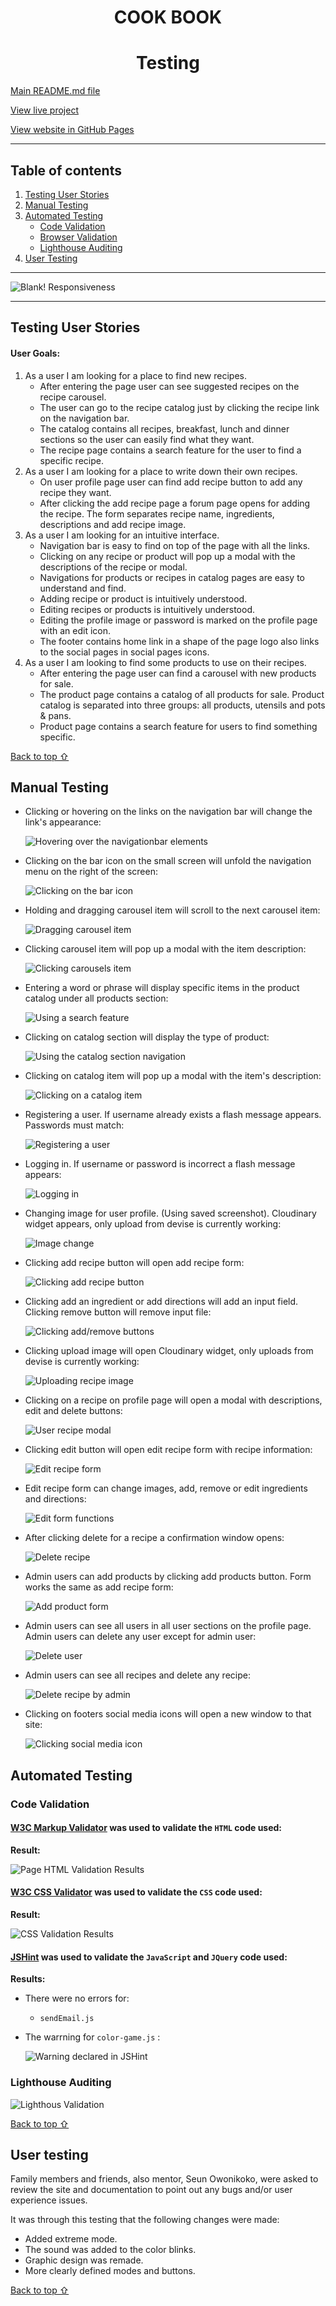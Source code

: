 <h1 align="center">
  COOK BOOK
</h1>

<h1 align="center"> Testing </h1>

[Main README.md file](README.md "Link to README file")

[View live project](http://coock-book-ci-msp3.herokuapp.com/home "Link to Live project")

[View website in GitHub Pages](https://github.com/PerkunasKF/coock-book_CI-MPS3-3.0 "Link to Blank! Repository")

***
## Table of contents
1. [Testing User Stories](#Testing-User-Stories)
2. [Manual Testing](#Manual-Testing)
3. [Automated Testing](#Automated-Testing) 
     - [Code Validation](#Code-Validation)
     - [Browser Validation](#Browser-Validation)
     - [Lighthouse Auditing](#Lighthouse-Auditing)
4. [User Testing](#User-Testing)

***

![Blank! Responsiveness](assets/readme-images/am-i-responcive.png)

***
## Testing User Stories

#### User Goals:
1. As a user I am looking for a place to find new recipes.
    - After entering the page user can see suggested recipes on the recipe carousel.
    - The user can go to the recipe catalog just by clicking the recipe link on the navigation bar.
    - The catalog contains all recipes, breakfast, lunch and dinner sections so the user can easily find what they want.
    - The recipe page contains a search feature for the user to find a specific recipe.
2. As a user I am looking for a place to write down their own recipes.
    - On user profile page user can find add recipe button to add any recipe they want.
    - After clicking the add recipe page a forum page opens for adding the recipe. The form separates recipe name, ingredients, descriptions and add recipe image.
3. As a user I am looking for an intuitive interface.
    - Navigation bar is easy to find on top of the page with all the links.
    - Clicking on any recipe or product will pop up a modal with the descriptions of the recipe or modal.
    - Navigations for products or recipes in catalog pages are easy to understand and find.
    - Adding recipe or product is intuitively understood.
    - Editing recipes or products is intuitively understood.
    - Editing the profile image or password is marked on the profile page with an edit icon.
    - The footer contains home link in a shape of the page logo also links to the social pages in social pages icons.
4. As a user I am looking to find some products to use on their recipes.
    - After entering the page user can find a carousel with new products for sale.
    - The product page contains a catalog of all products for sale. Product catalog is separated into three groups: all products, utensils and pots & pans.
    - Product page contains a search feature for users to find something specific.

[Back to top ⇧](#table-of-contents)

## Manual Testing
- Clicking or hovering on the links on the navigation bar will change the link's appearance:

    ![Hovering over the navigationbar elements](assets/testing/navigationbar-links.gif)

- Clicking on the bar icon on the small screen will unfold the navigation menu on the right of the screen:

    ![Clicking on the bar icon](assets/testing/navigationbar-links-mobale.gif)

- Holding and dragging carousel item will scroll to the next carousel item:

    ![Dragging carousel item](assets/testing/carusel-modal.gif)

- Clicking carousel item will pop up a modal with the item description:

    ![Clicking carousels item](assets/testing/carusel-drag.gif)

- Entering a word or phrase will display specific items in the product catalog under all products section:

    ![Using a search feature](assets/testing/search-product.gif)

- Clicking on catalog section will display the type of product:

    ![Using the catalog section navigation](assets/testing/product-catalog-nav.gif)

- Clicking on catalog item will pop up a modal with the item's description:

    ![Clicking on a catalog item](assets/testing/catalog-modal.gif)

- Registering a user. If username already exists a flash message appears. Passwords must match:

    ![Registering a user](assets/testing/register-user.gif)

- Logging in. If username or password is incorrect a flash message appears:

    ![Logging in](assets/testing/log-in.gif)

- Changing image for user profile. (Using saved screenshot). Cloudinary widget appears, only upload from devise is currently working:

    ![Image change](assets/testing/profile-img.gif)

- Clicking add recipe button will open add recipe form:

    ![Clicking add recipe button](assets/testing/add-recipe-form.gif)

- Clicking add an ingredient or add directions will add an input field. Clicking remove button will remove input file:

    ![Clicking add/remove buttons](assets/testing/add-remove-buttons.gif)

- Clicking upload image will open Cloudinary widget, only uploads from devise is currently working:

    ![Uploading recipe image](assets/testing/add-recipe-img.gif)

- Clicking on a recipe on profile page will open a modal with descriptions, edit and delete buttons:

    ![User recipe modal](assets/testing/user-recipe-modal.gif)

- Clicking edit button will open edit recipe form with recipe information:

    ![Edit recipe form](assets/testing/edit-recipe-form.gif)

- Edit recipe form can change images, add, remove or edit ingredients and directions:

    ![Edit form functions](assets/testing/edit-recipe-form-functions.gif)

- After clicking delete for a recipe a confirmation window opens:

    ![Delete recipe](assets/testing/delete-recipe.gif)

- Admin users can add products by clicking add products button. Form works the same as add recipe form:

    ![Add product form](assets/testing/add-product-form.gif)

- Admin users can see all users in all user sections on the profile page. Admin users can delete any user except for admin user:

    ![Delete user](assets/testing/dlete-user.gif)

- Admin users can see all recipes and delete any recipe:

    ![Delete recipe by admin](assets/testing/admin-delete-recipe.gif)

- Clicking on footers social media icons will open a new window to that site:

    ![Clicking social media icon](assets/testing/social-media-icons.gif)

## Automated Testing

### Code Validation

#### [W3C Markup Validator](https://validator.w3.org/ "Link to W3C Markup Validator") was used to validate the `HTML` code used:

**Result:**

![Page HTML Validation Results](assets/validation/HTML-validation.png)

#### [W3C CSS Validator](https://jigsaw.w3.org/css-validator/ "Link to W3C CSS Validator") was used to validate the `CSS` code used:

**Result:**

![CSS Validation Results](assets/validation/CSS-validation.png)

#### [JSHint](https://jshint.com/ "Link to JSHint") was used to validate the `JavaScript` and `JQuery` code used:

**Results:**

- There were no errors for:
    - `sendEmail.js`

- The warrning for `color-game.js` :

    ![Warning declared in JSHint](assets/validation/js-warning.png)
    
### Lighthouse Auditing

![Lighthous Validation](assets/validation/lighthouse.png)

[Back to top ⇧](#table-of-contents)

## User testing 
Family members and friends, also mentor, Seun Owonikoko, were asked to review the site and documentation to point out any bugs and/or user experience issues. 

It was through this testing that the following changes were made:
- Added extreme mode.
- The sound was added to the color blinks.
- Graphic design was remade.
- More clearly defined modes and buttons.

[Back to top ⇧](#table-of-contents)